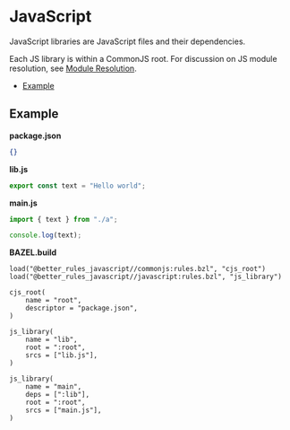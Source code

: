 # JavaScript

JavaScript libraries are JavaScript files and their dependencies.

Each JS library is within a CommonJS root. For discussion on JS module
resolution, see [Module Resolution](module.md).

<!-- START doctoc generated TOC please keep comment here to allow auto update -->
<!-- DON'T EDIT THIS SECTION, INSTEAD RE-RUN doctoc TO UPDATE -->

- [Example](#example)

<!-- END doctoc generated TOC please keep comment here to allow auto update -->

## Example

**package.json**

```json
{}
```

**lib.js**

```js
export const text = "Hello world";
```

**main.js**

```js
import { text } from "./a";

console.log(text);
```

**BAZEL.build**

```bzl
load("@better_rules_javascript//commonjs:rules.bzl", "cjs_root")
load("@better_rules_javascript//javascript:rules.bzl", "js_library")

cjs_root(
    name = "root",
    descriptor = "package.json",
)

js_library(
    name = "lib",
    root = ":root",
    srcs = ["lib.js"],
)

js_library(
    name = "main",
    deps = [":lib"],
    root = ":root",
    srcs = ["main.js"],
)
```
